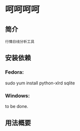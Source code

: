 呵呵呵呵
============================

简介
----
    行情日线分析工具  

安装依赖
-------

###  Fedora:
   sudo yum install python-xlrd sqlite

###  Windows:
   to be done.

用法概要
-------

